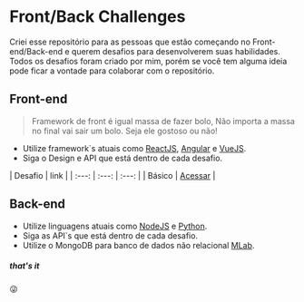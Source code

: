 
# Front/Back Challenges 
Criei esse repositório para as pessoas que estão começando no Front-end/Back-end e querem desafios para desenvolverem suas habilidades.
Todos os desafios foram criado por mim, porém se você tem alguma ideia pode ficar a vontade para colaborar com o repositório.

## Front-end
> Framework de front é igual massa de fazer bolo, 
> Não importa a massa no final vai sair um bolo.
> Seja ele gostoso ou não!


  - Utilize framework`s atuais como [ReactJS](https://reactjs.org/), [Angular](https://angular.io/) e [VueJS](https://vuejs.org/).
  - Siga o Design e API que está dentro de cada desafio.
  
| Desafio | link |
| :---: | :---: | :---: |
| Básico | [Acessar](https://github.com/luccadias/Challenges-Front-Back/tree/master/front-end/challenge-1) |

##### 

## Back-end
  - Utilize linguagens atuais como [NodeJS](https://nodejs.org/en/) e [Python](https://www.python.org/).
  - Siga as API`s que está dentro de cada desafio.
  - Utilize o MongoDB para banco de dados não relacional [MLab](http://mlab.com/).

##### that's it    
 😜
